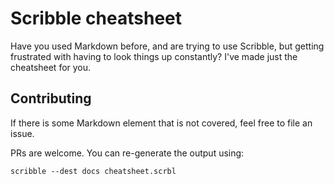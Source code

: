# Scribble cheatsheet

Have you used Markdown before, and are trying to use Scribble,
but getting frustrated with having to look things up constantly?
I've made just the cheatsheet for you.

## Contributing

If there is some Markdown element that is not covered,
feel free to file an issue.

PRs are welcome. You can re-generate the output using:

```
scribble --dest docs cheatsheet.scrbl
```
